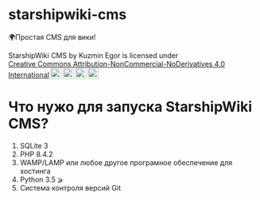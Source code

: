 # starshipwiki-cms
🌍Простая CMS для вики!
<p xmlns:cc="http://creativecommons.org/ns#" xmlns:dct="http://purl.org/dc/terms/"><span property="dct:title">StarshipWiki CMS</span> by <span property="cc:attributionName">Kuzmin Egor</span> is licensed under <a href="https://creativecommons.org/licenses/by-nc-nd/4.0/?ref=chooser-v1" target="_blank" rel="license noopener noreferrer" style="display:inline-block;">Creative Commons Attribution-NonCommercial-NoDerivatives 4.0 International<img style="height:22px!important;margin-left:3px;vertical-align:text-bottom;" src="https://mirrors.creativecommons.org/presskit/icons/cc.svg?ref=chooser-v1" alt=""><img style="height:22px!important;margin-left:3px;vertical-align:text-bottom;" src="https://mirrors.creativecommons.org/presskit/icons/by.svg?ref=chooser-v1" alt=""><img style="height:22px!important;margin-left:3px;vertical-align:text-bottom;" src="https://mirrors.creativecommons.org/presskit/icons/nc.svg?ref=chooser-v1" alt=""><img style="height:22px!important;margin-left:3px;vertical-align:text-bottom;" src="https://mirrors.creativecommons.org/presskit/icons/nd.svg?ref=chooser-v1" alt=""></a></p>

# Что нужо для запуска StarshipWiki CMS?
1. SQLite 3
2. PHP 8.4.2
3. WAMP/LAMP или любое другое програмное обеспечение для хостинга
4. Python 3.5 ⩾
5. Система контроля версий Git
   

